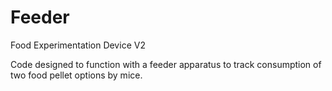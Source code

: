 # Feeder
Food Experimentation Device V2

Code designed to function with a feeder apparatus to track consumption of two food pellet options by mice.
